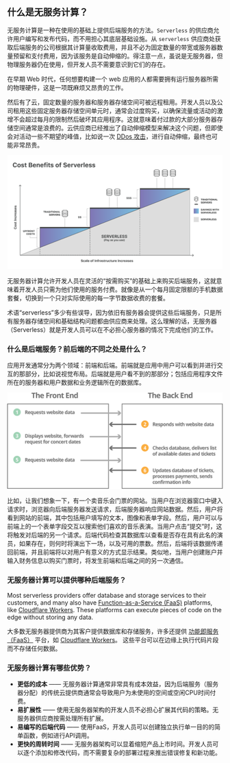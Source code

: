 
## 什么是无服务计算？

无服务计算是一种在使用的基础上提供后端服务的方法。`Serverless` 的供应商允许用户编写和发布代码，而不用担心其底层基础设施。从 `serverless` 供应商处获取后端服务的公司根据其计算量收取费用，并且不必为固定数量的带宽或服务器数量预留和支付费用，因为该服务是自动伸缩的。得注意一点，虽说是无服务器，但物理服务器仍在使用，但开发人员不需要意识到它们的存在。 

在早期 Web 时代，任何想要构建一个 web 应用的人都需要拥有运行服务器所需的物理硬件，这是一项既麻烦又昂贵的工作。

然后有了云，固定数量的服务器和服务器存储空间可被远程租用。开发人员以及公司租用这些固定服务器存储空间单元时，通常会过度购买，以确保流量或活动的激增不会超过每月的限制然后破坏其应用程序。这就意味着付过款的大部分服务器存储空间通常是浪费的。云供应商已经推出了自动伸缩模型来解决这个问题，但即使会对活动一些不期望的峰值，比如说一次 [DDos 攻击](https://www.cloudflare.com/learning/ddos/what-is-a-ddos-attack/)，进行自动伸缩，最终也可能非常昂贵。

<img src='images/cost-benefits-of-serverless.svg' />

无服务器计算允许开发人员在灵活的“按需购买”的基础上来购买后端服务，这就意味着开发人员只需为他们使用的服务付费。就像是从一个每月固定限额的手机数据套餐，切换到一个只对实际使用的每一字节数据收费的套餐。 

术语“serverless”多少有些误导，因为依旧有服务器会提供这些后端服务，只是所有服务器存储空间和基础结构问题都由供应商来处理。这么理解的话，无服务器（Serverless）就是开发人员可以在不必担心服务器的情况下完成他们的工作。

### 什么是后端服务？前后端的不同之处是什么？

应用开发通常分为两个领域：前端和后端。前端就是应用中用户可以看到并进行交互的那部分，比如说视觉布局。后端就是用户看不到的那部分；包括应用程序文件所在的服务器和用户数据和业务逻辑所在的数据库。

<img src='images/frontend-vs-backend.svg' />

比如，让我们想象一下，有一个卖音乐会门票的网站。当用户在浏览器窗口中键入请求时，浏览器向后端服务器发送请求，后端服务器响应网站数据。然后，用户将看到网站的前端，其中包括用户填写的文本，图像和表单字段。然后，用户可以与前端上的一个表单字段交互以搜索他们喜欢的音乐表演。当用户点击“提交”时，这将触发对后端的另一个请求。后端代码检查其数据库以查看是否存在具有此名的演员，如果存在，则何时将演出下一场，以及可用的票数。然后，后端将该数据传递回前端，并且前端将以对用户有意义的方式显示结果。类似地，当用户创建账户并输入财务信息以购买门票时，将发生前端和后端之间的另一次通信。

### 无服务器计算可以提供哪种后端服务？

Most serverless providers offer database and storage services to their customers, and many also have [Function-as-a-Service (FaaS)]() platforms, like [Cloudflare Workers](https://www.cloudflare.com/products/cloudflare-workers/). These platforms can execute pieces of code on the edge without storing any data.

大多数无服务器提供商为其客户提供数据库和存储服务，许多还提供 [功能即服务（FaaS）](https://www.cloudflare.com/learning/serverless/glossary/function-as-a-service-faas/) 平台，如 [Cloudflare Workers](https://www.cloudflare.com/products/cloudflare-workers/)。 这些平台可以在边缘上执行代码片段而不存储任何数据。

### 无服务器计算有哪些优势？

- **更低的成本** —— 无服务器计算通常非常具有成本效益，因为后端服务（服务器分配）的传统云提供商通常会导致用户为未使用的空间或空闲CPU时间付费。
- **易扩展性** —— 使用无服务器架构的开发人员不必担心扩展其代码的策略。无服务器供应商按需处理所有扩展。
- **易编写的后端代码** —— 使用FaaS，开发人员可以创建独立执行单一目的的简单函数，例如进行API调用。
- **更快的周转时间** —— 无服务器架构可以显着缩短产品上市时间。开发人员可以逐个添加和修改代码，而不需要复杂的部署过程来推出错误修复和新功能。